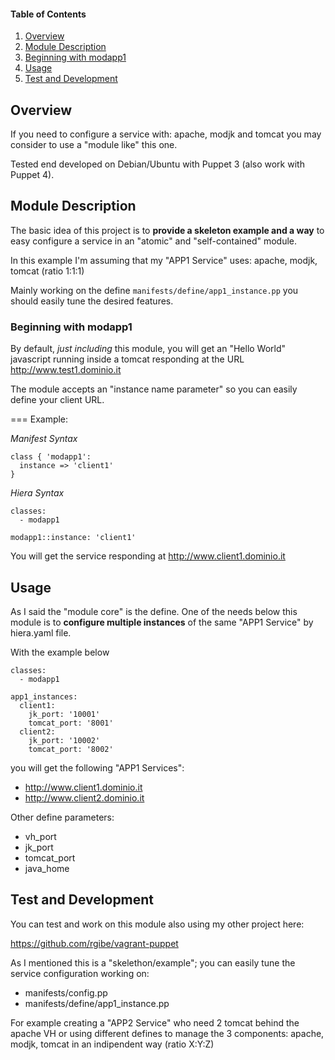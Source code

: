 #### Table of Contents

1. [Overview](#overview)
2. [Module Description](#module-description)
3. [Beginning with modapp1](#beginning-with-modapp1)
4. [Usage](#usage)
5. [Test and Development](#test-and-development)

## Overview

If you need to configure a service with: apache, modjk and tomcat
you may consider to use a "module like" this one.

Tested end developed on Debian/Ubuntu with Puppet 3 (also work with Puppet 4).

## Module Description

The basic idea of this project is to **provide a skeleton example and a way** to easy configure a service in an "atomic" and "self-contained" module.  

In this example I'm assuming that my "APP1 Service" uses:
apache, modjk, tomcat (ratio 1:1:1)

Mainly working on the define ```manifests/define/app1_instance.pp``` you should easily tune the desired features.

### Beginning with modapp1

By default, *just including* this module, you will get an "Hello World" javascript running inside a tomcat responding at the URL http://www.test1.dominio.it

The module accepts an "instance name parameter" so you can easily define your client URL.

=== Example:

*Manifest Syntax*  
~~~
class { 'modapp1':
  instance => 'client1'
}
~~~

*Hiera Syntax*

~~~
classes:
  - modapp1

modapp1::instance: 'client1'
~~~

You will get the service responding at http://www.client1.dominio.it

## Usage

As I said the "module core" is the define. One of the needs below this module is to **configure multiple instances** of the same "APP1 Service" by hiera.yaml file.

With the example below

~~~
classes:
  - modapp1

app1_instances:
  client1:
    jk_port: '10001'
    tomcat_port: '8001'
  client2:
    jk_port: '10002'
    tomcat_port: '8002'
~~~

you will get the following "APP1 Services":
* http://www.client1.dominio.it
* http://www.client2.dominio.it

Other define parameters:
* vh_port
* jk_port
* tomcat_port
* java_home

## Test and Development

You can test and work on this module also using my other project here:

https://github.com/rgibe/vagrant-puppet

As I mentioned this is a "skelethon/example"; you can easily tune the service configuration working on:
* manifests/config.pp
* manifests/define/app1_instance.pp

For example creating a "APP2 Service" who need 2 tomcat behind the apache VH or using different defines 
to manage the 3 components: apache, modjk, tomcat in an indipendent way (ratio X:Y:Z)
